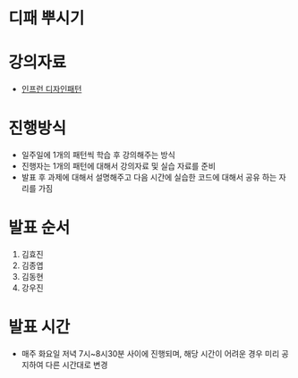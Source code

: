 # 디패 뿌시기

# 강의자료
- [인프런 디자인패턴](https://www.inflearn.com/course/%EB%94%94%EC%9E%90%EC%9D%B8-%ED%8C%A8%ED%84%B4/dashboard)

# 진행방식
- 일주일에 1개의 패턴씩 학습 후 강의해주는 방식
- 진행자는 1개의 패턴에 대해서 강의자료 및 실습 자료를 준비
- 발표 후 과제에 대해서 설명해주고 다음 시간에 실습한 코드에 대해서 공유 하는 자리를 가짐

# 발표 순서
1. 김효진
2. 김종엽
3. 김동현
4. 강우진

# 발표 시간
- 매주 화요일 저녁 7시~8시30분 사이에 진행되며, 해당 시간이 어려운 경우 미리 공지하여 다른 시간대로 변경
